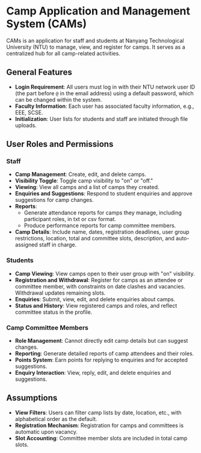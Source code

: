 # Camp Application and Management System (CAMs)

CAMs is an application for staff and students at Nanyang Technological University (NTU) to manage, view, and register for camps. It serves as a centralized hub for all camp-related activities.

## General Features
- **Login Requirement**: All users must log in with their NTU network user ID (the part before `@` in the email address) using a default password, which can be changed within the system.
- **Faculty Information**: Each user has associated faculty information, e.g., EEE, SCSE.
- **Initialization**: User lists for students and staff are initiated through file uploads.

## User Roles and Permissions

### Staff
- **Camp Management**: Create, edit, and delete camps.
- **Visibility Toggle**: Toggle camp visibility to "on" or "off."
- **Viewing**: View all camps and a list of camps they created.
- **Enquiries and Suggestions**: Respond to student enquiries and approve suggestions for camp changes.
- **Reports**:
  - Generate attendance reports for camps they manage, including participant roles, in txt or csv format.
  - Produce performance reports for camp committee members.
- **Camp Details**: Include name, dates, registration deadlines, user group restrictions, location, total and committee slots, description, and auto-assigned staff in charge.

### Students
- **Camp Viewing**: View camps open to their user group with "on" visibility.
- **Registration and Withdrawal**: Register for camps as an attendee or committee member, with constraints on date clashes and vacancies. Withdrawal updates remaining slots.
- **Enquiries**: Submit, view, edit, and delete enquiries about camps.
- **Status and History**: View registered camps and roles, and reflect committee status in the profile.

### Camp Committee Members
- **Role Management**: Cannot directly edit camp details but can suggest changes.
- **Reporting**: Generate detailed reports of camp attendees and their roles.
- **Points System**: Earn points for replying to enquiries and for accepted suggestions.
- **Enquiry Interaction**: View, reply, edit, and delete enquiries and suggestions.

## Assumptions
- **View Filters**: Users can filter camp lists by date, location, etc., with alphabetical order as the default.
- **Registration Mechanism**: Registration for camps and committees is automatic upon vacancy.
- **Slot Accounting**: Committee member slots are included in total camp slots.
